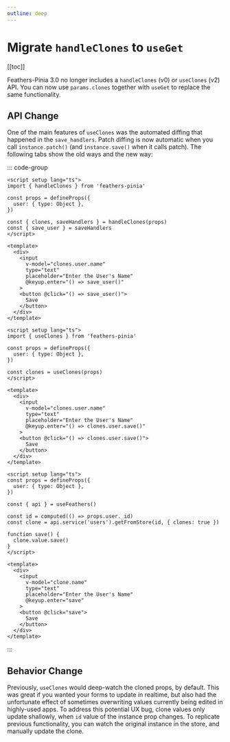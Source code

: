 ```yaml
---
outline: deep
---
```


<script setup>
import Badge from '../components/Badge.vue'
import BlockQuote from '../components/BlockQuote.vue'
</script>

# Migrate `handleClones` to `useGet`

[[toc]]

Feathers-Pinia 3.0 no longer includes a `handleClones` (v0) or `useClones` (v2) API. You can now use `params.clones`
together with `useGet` to replace the same functionality.

## API Change

One of the main features of `useClones` was the automated diffing that happened in the `save_handlers`. Patch diffing is
now automatic when you call `instance.patch()` (and `instance.save()` when it calls patch). The following tabs show the
old ways and the new way:

::: code-group

```vue [handleClones (0.x)]
<script setup lang="ts">
import { handleClones } from 'feathers-pinia'

const props = defineProps({
  user: { type: Object },
})

const { clones, saveHandlers } = handleClones(props)
const { save_user } = saveHandlers
</script>

<template>
  <div>
    <input
      v-model="clones.user.name"
      type="text"
      placeholder="Enter the User's Name"
      @keyup.enter="() => save_user()"
    >
    <button @click="() => save_user()">
      Save
    </button>
  </div>
</template>
```

```vue [useClones (2.x)]
<script setup lang="ts">
import { useClones } from 'feathers-pinia'

const props = defineProps({
  user: { type: Object },
})

const clones = useClones(props)
</script>

<template>
  <div>
    <input
      v-model="clones.user.name"
      type="text"
      placeholder="Enter the User's Name"
      @keyup.enter="() => clones.user.save()"
    >
    <button @click="() => clones.user.save()">
      Save
    </button>
  </div>
</template>
```

```vue [service.getFromStore (3.x)]
<script setup lang="ts">
const props = defineProps({
  user: { type: Object },
})

const { api } = useFeathers()

const id = computed(() => props.user._id)
const clone = api.service('users').getFromStore(id, { clones: true })

function save() {
  clone.value.save()
}
</script>

<template>
  <div>
    <input
      v-model="clone.name"
      type="text"
      placeholder="Enter the User's Name"
      @keyup.enter="save"
    >
    <button @click="save">
      Save
    </button>
  </div>
</template>
```

:::

## Behavior Change

Previously, `useClones` would deep-watch the cloned props, by default. This was great if you wanted your forms to update
in realtime, but also had the unfortunate effect of sometimes overwriting values currently being edited in highly-used
apps. To address this potential UX bug, clone values only update shallowly, when `id` value of the instance prop changes.
To replicate previous functionality, you can watch the original instance in the store, and manually update the clone.
